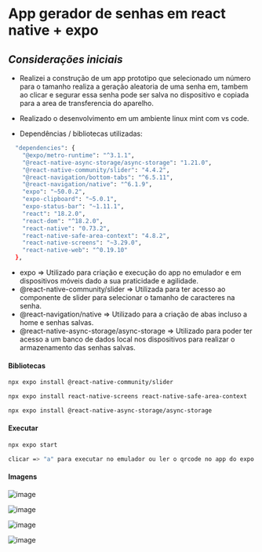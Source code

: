 # App gerador de senhas em react native + expo 
## _Considerações iniciais_ 

- Realizei a construção de um app prototipo que selecionado um número para o tamanho realiza a geração aleatoria de uma senha em, tambem ao clicar e segurar essa senha pode ser salva no dispositivo e copiada para a area de transferencia do aparelho.
- Realizado o desenvolvimento em um ambiente linux mint com vs code. 

- Dependências / bibliotecas utilizadas: 
```sh
  "dependencies": {
    "@expo/metro-runtime": "^3.1.1",
    "@react-native-async-storage/async-storage": "1.21.0",
    "@react-native-community/slider": "4.4.2",
    "@react-navigation/bottom-tabs": "^6.5.11",
    "@react-navigation/native": "^6.1.9",
    "expo": "~50.0.2",
    "expo-clipboard": "~5.0.1",
    "expo-status-bar": "~1.11.1",
    "react": "18.2.0",
    "react-dom": "^18.2.0",
    "react-native": "0.73.2",
    "react-native-safe-area-context": "4.8.2",
    "react-native-screens": "~3.29.0",
    "react-native-web": "^0.19.10"
  },
 ```
- expo => Utilizado para criação e execução do app no emulador e em dispositivos móveis dado a sua praticidade e agilidade. 
- @react-native-community/slider => Utilizada para ter acesso ao componente de slider para selecionar o tamanho de caracteres na senha. 
- @react-navigation/native => Utilizado para a criação de abas incluso a home e senhas salvas. 
- @react-native-async-storage/async-storage => Utilizado para poder ter acesso a um banco de dados local nos dispositivos para realizar o armazenamento das senhas salvas. 

#### Bibliotecas 

```sh
npx expo install @react-native-community/slider

npx expo install react-native-screens react-native-safe-area-context

npx expo install @react-native-async-storage/async-storage
```

#### Executar
```sh
npx expo start

clicar => "a" para executar no emulador ou ler o qrcode no app do expo no aparelho. 
```

#### Imagens

![image](https://github.com/halyfemello/app-gerador-senha/assets/30935716/1ee4ac0f-bd57-4362-a9fb-aa7550fca704)

![image](https://github.com/halyfemello/app-gerador-senha/assets/30935716/229d433b-df34-4fc8-925a-061696b210eb)

![image](https://github.com/halyfemello/app-gerador-senha/assets/30935716/e68dbf26-6204-4c4f-a514-6ef59ac766c1)

![image](https://github.com/halyfemello/app-gerador-senha/assets/30935716/7d60432c-5bec-4b04-b41a-c003d7d28f3f)
